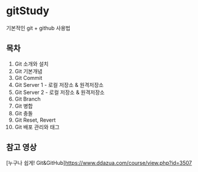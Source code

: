 # gitStudy
기본적인 git + github 사용법 

## 목차

1. Git 소개와 설치
2. Git 기본개념
3. Git Commit
4. Git Server 1 - 로컬 저장소 & 원격저장소
5. Git Server 2 - 로컬 저장소 & 원격저장소
6. Git Branch
7. Git 병합
8. Git 충돌
9. Git Reset, Revert
10. Git 배포 관리와 태그

## 참고 영상

[누구나 쉽게! Git&GitHub]<https://www.ddazua.com/course/view.php?id=3507>
